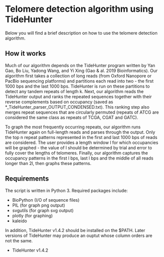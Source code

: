 # Telomere detection algorithm using TideHunter
Below you will find a brief description on how to use the telomere detection algorithm. 

## How it works
Much of our algorithm depends on the TideHunter program written by Yan Gao, Bo Liu, Yadong Wang, and Yi Xing (Gao & al. 2019 Bioinformatics). Our algorithm first takes a collection of long reads (from Oxford Nanopore or PacBio sequencing platforms) and partitions each read into two - the first 1000 bps and the last 1000 bps. TideHunter is run on these partitions to detect any tandem repeats of length k. Next, our algorithm reads the TideHunter output and ranks the repeated sequences together with their reverse complements based on occupancy (saved as *_TideHunter_parser_OUTPUT_CONDENSED.txt). This ranking step also merges repeat sequences that are circularly permuted (repeats of ATCG are considered the same class as repeats of TCGA, CGAT and GATC).

To graph the most frequently occurring repeats, our algorithm runs TideHunter again on full-length reads and parses through the output. Only the top n repeat patterns represented in the first and last 1000 bps of reads are considered. The user provides a length window l for which occupancies will be graphed - the value of l should be determined by trial and error to fully cover the lengths of telomeres. Finally, our algorithm captures the occupancy patterns in the first l bps, last l bps and the middle of all reads longer than 2l, then graphs these patterns.

## Requirements
The script is written in Python 3. Required packages include:
- BioPython (I/O of sequence files)
- PIL (for graph png output) 
- svgutils (for graph svg output)
- plotly (for graphing)
- kaleido

In addition, TideHunter v1.4.2 should be installed on the $PATH. Later versions of TideHunter may produce an ouptut whose column orders are not the same.
- TideHunter v1.4.2


